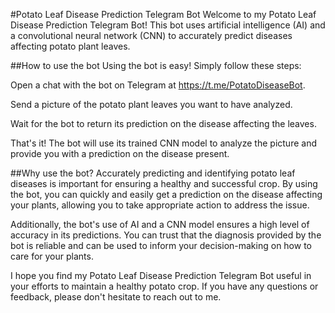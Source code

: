 #Potato Leaf Disease Prediction Telegram Bot
Welcome to my Potato Leaf Disease Prediction Telegram Bot! This bot uses artificial intelligence (AI) and a convolutional neural network (CNN) to accurately predict diseases affecting potato plant leaves.

##How to use the bot
Using the bot is easy! Simply follow these steps:

Open a chat with the bot on Telegram at https://t.me/PotatoDiseaseBot.

Send a picture of the potato plant leaves you want to have analyzed.

Wait for the bot to return its prediction on the disease affecting the leaves.

That's it! The bot will use its trained CNN model to analyze the picture and provide you with a prediction on the disease present.

##Why use the bot?
Accurately predicting and identifying potato leaf diseases is important for ensuring a healthy and successful crop. By using the bot, you can quickly and easily get a prediction on the disease affecting your plants, allowing you to take appropriate action to address the issue.


Additionally, the bot's use of AI and a CNN model ensures a high level of accuracy in its predictions. You can trust that the diagnosis provided by the bot is reliable and can be used to inform your decision-making on how to care for your plants.

I hope you find my Potato Leaf Disease Prediction Telegram Bot useful in your efforts to maintain a healthy potato crop. If you have any questions or feedback, please don't hesitate to reach out to me.